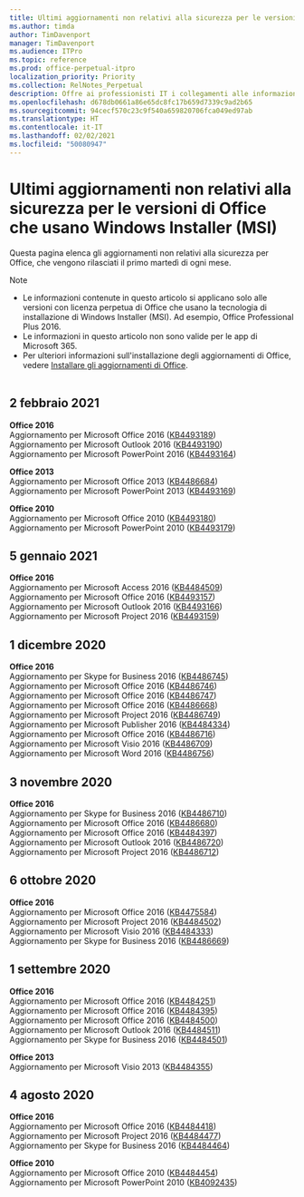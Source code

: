 ```yaml
---
title: Ultimi aggiornamenti non relativi alla sicurezza per le versioni di Office che usano Windows Installer (MSI)
ms.author: timda
author: TimDavenport
manager: TimDavenport
ms.audience: ITPro
ms.topic: reference
ms.prod: office-perpetual-itpro
localization_priority: Priority
ms.collection: RelNotes_Perpetual
description: Offre ai professionisti IT i collegamenti alle informazioni sugli aggiornamenti più recenti non relativi alla sicurezza delle versioni con licenza perpetua di Office 2016, Office 2013 e Office 2010
ms.openlocfilehash: d678db0661a86e65dc8fc17b659d7339c9ad2b65
ms.sourcegitcommit: 94cecf570c23c9f540a659820706fca049ed97ab
ms.translationtype: HT
ms.contentlocale: it-IT
ms.lasthandoff: 02/02/2021
ms.locfileid: "50080947"
---
```

# <a name="latest-non-security-updates-for-versions-of-office-that-use-windows-installer-msi"></a>Ultimi aggiornamenti non relativi alla sicurezza per le versioni di Office che usano Windows Installer (MSI)

Questa pagina elenca gli aggiornamenti non relativi alla sicurezza per Office, che vengono rilasciati il primo martedì di ogni mese.

> [!NOTE]
> - Le informazioni contenute in questo articolo si applicano solo alle versioni con licenza perpetua di Office che usano la tecnologia di installazione di Windows Installer (MSI). Ad esempio, Office Professional Plus 2016.
> - Le informazioni in questo articolo non sono valide per le app di Microsoft 365.
> - Per ulteriori informazioni sull'installazione degli aggiornamenti di Office, vedere [Installare gli aggiornamenti di Office](https://support.office.com/article/2ab296f3-7f03-43a2-8e50-46de917611c5).
<br/><br/>

## <a name="february-2-2021"></a>2 febbraio 2021
**Office 2016**<br/>
Aggiornamento per Microsoft Office 2016 ([KB4493189](https://support.microsoft.com/help/4493189)) </br> Aggiornamento per Microsoft Outlook 2016 ([KB4493190](https://support.microsoft.com/help/4493190)) </br> Aggiornamento per Microsoft PowerPoint 2016 ([KB4493164](https://support.microsoft.com/help/4493164)) </br> 

**Office 2013**<br/>
Aggiornamento per Microsoft Office 2013 ([KB4486684](https://support.microsoft.com/help/4486684)) </br>
Aggiornamento per Microsoft PowerPoint 2013 ([KB4493169](https://support.microsoft.com/help/4493169)) </br>

**Office 2010**<br/>
Aggiornamento per Microsoft Office 2010 ([KB4493180](https://support.microsoft.com/help/4493180)) </br>
Aggiornamento per Microsoft PowerPoint 2010 ([KB4493179](https://support.microsoft.com/help/4493179))</br>


## <a name="january-5-2021"></a>5 gennaio 2021
**Office 2016**</br>
Aggiornamento per Microsoft Access 2016 ([KB4484509](https://support.microsoft.com/help/4484509)) </br>
Aggiornamento per Microsoft Office 2016 ([KB4493157](https://support.microsoft.com/help/4493157)) </br>
Aggiornamento per Microsoft Outlook 2016 ([KB4493166](https://support.microsoft.com/help/4493166)) </br>
Aggiornamento per Microsoft Project 2016 ([KB4493159](https://support.microsoft.com/help/4493159)) </br>


## <a name="december-1-2020"></a>1 dicembre 2020
**Office 2016**<br/>
Aggiornamento per Skype for Business 2016 ([KB4486745](https://support.microsoft.com/help/4486745)) <br/>
Aggiornamento per Microsoft Office 2016 ([KB4486746](https://support.microsoft.com/help/4486746)) <br/> Aggiornamento per Microsoft Office 2016 ([KB4486747](https://support.microsoft.com/help/4486747)) <br/> Aggiornamento per Microsoft Office 2016 ([KB4486668](https://support.microsoft.com/help/4486668)) <br/>
Aggiornamento per Microsoft Project 2016 ([KB4486749](https://support.microsoft.com/help/4486749)) <br/> Aggiornamento per Microsoft Publisher 2016 ([KB4484334](https://support.microsoft.com/help/4484334)) <br/> Aggiornamento per Microsoft Office 2016 ([KB4486716](https://support.microsoft.com/help/4486716)) <br/> Aggiornamento per Microsoft Visio 2016 ([KB4486709](https://support.microsoft.com/help/4486709)) <br/>
Aggiornamento per Microsoft Word 2016 ([KB4486756](https://support.microsoft.com/help/4486756)) <br/> 


## <a name="november-3-2020"></a>3 novembre 2020
**Office 2016**<br/>
Aggiornamento per Skype for Business 2016 ([KB4486710](https://support.microsoft.com/help/4486710)) <br/>
Aggiornamento per Microsoft Office 2016 ([KB4486680](https://support.microsoft.com/help/4486680)) <br/>
Aggiornamento per Microsoft Office 2016 ([KB4484397](https://support.microsoft.com/help/4484397)) <br/>
Aggiornamento per Microsoft Outlook 2016 ([KB4486720](https://support.microsoft.com/help/4486720)) <br/>
Aggiornamento per Microsoft Project 2016 ([KB4486712](https://support.microsoft.com/help/4486712)) <br/>


## <a name="october-6-2020"></a>6 ottobre 2020
**Office 2016**<br/>
Aggiornamento per Microsoft Office 2016 ([KB4475584](https://support.microsoft.com/help/4475584))<br/>
Aggiornamento per Microsoft Project 2016 ([KB4484502](https://support.microsoft.com/help/4484502))<br/>
Aggiornamento per Microsoft Visio 2016 ([KB4484333](https://support.microsoft.com/help/4484333))<br/>
Aggiornamento per Skype for Business 2016 ([KB4486669](https://support.microsoft.com/help/4486669))<br/> 

## <a name="september-1-2020"></a>1 settembre 2020
**Office 2016**<br/>
Aggiornamento per Microsoft Office 2016 ([KB4484251](https://support.microsoft.com/help/4484251))<br/>
Aggiornamento per Microsoft Office 2016 ([KB4484395](https://support.microsoft.com/help/4484395))<br/> Aggiornamento per Microsoft Office 2016 ([KB4484500](https://support.microsoft.com/help/4484500)) <br/>
Aggiornamento per Microsoft Outlook 2016 ([KB4484511](https://support.microsoft.com/help/4484511)) <br/>
Aggiornamento per Skype for Business 2016 ([KB4484501](https://support.microsoft.com/help/4484501)) <br/>

**Office 2013**<br/>
Aggiornamento per Microsoft Visio 2013 ([KB4484355](https://support.microsoft.com/help/4484355))<br/>

## <a name="august-4-2020"></a>4 agosto 2020

**Office 2016**<br/>
Aggiornamento per Microsoft Office 2016 ([KB4484418](https://support.microsoft.com/help/4484418))<br/> Aggiornamento per Microsoft Project 2016 ([KB4484477](https://support.microsoft.com/help/4484477))<br/>
Aggiornamento per Skype for Business 2016 ([KB4484464](https://support.microsoft.com/help/4484464))<br/> 

**Office 2010**<br/>
Aggiornamento per Microsoft Office 2010 ([KB4484454](https://support.microsoft.com/help/4484454))<br/> Aggiornamento per Microsoft PowerPoint 2010 ([KB4092435](https://support.microsoft.com/help/4092435))<br/> 

</br>